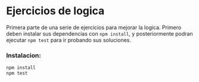 # Ejercicios de logica

Primera parte de una serie de ejercicios para mejorar la logica.  Primero deben instalar sus dependencias con `npm install`, y posteriormente podran ejecutar `npm test` para ir probando sus soluciones.

### Instalacion:
```javascript
npm install
npm test
```